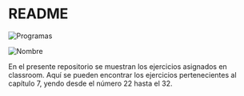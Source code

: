 # README
![Programas](https://images.cooltext.com/5591687.png)

![Nombre](https://images.cooltext.com/5591688.png)

En el presente repositorio se muestran los ejercicios asignados en classroom. Aquí se pueden encontrar los ejercicios pertenecientes al capítulo 7, yendo desde el número 22 hasta el 32.

